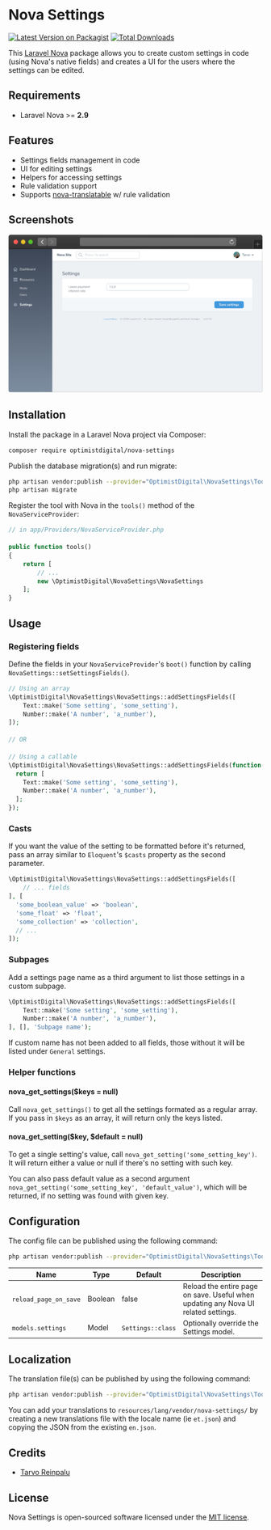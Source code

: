# Nova Settings

[![Latest Version on Packagist](https://img.shields.io/packagist/v/optimistdigital/nova-settings.svg?style=flat-square)](https://packagist.org/packages/optimistdigital/nova-settings)
[![Total Downloads](https://img.shields.io/packagist/dt/optimistdigital/nova-settings.svg?style=flat-square)](https://packagist.org/packages/optimistdigital/nova-settings)

This [Laravel Nova](https://nova.laravel.com) package allows you to create custom settings in code (using Nova's native fields) and creates a UI for the users where the settings can be edited.

## Requirements

- Laravel Nova >= **2.9**

## Features

- Settings fields management in code
- UI for editing settings
- Helpers for accessing settings
- Rule validation support
- Supports [nova-translatable](https://github.com/optimistdigital/nova-translatable) w/ rule validation

## Screenshots

![Settings View](docs/index.png)

## Installation

Install the package in a Laravel Nova project via Composer:

```bash
composer require optimistdigital/nova-settings
```

Publish the database migration(s) and run migrate:

```bash
php artisan vendor:publish --provider="OptimistDigital\NovaSettings\ToolServiceProvider" --tag="migrations"
php artisan migrate
```

Register the tool with Nova in the `tools()` method of the `NovaServiceProvider`:

```php
// in app/Providers/NovaServiceProvider.php

public function tools()
{
    return [
        // ...
        new \OptimistDigital\NovaSettings\NovaSettings
    ];
}
```

## Usage

### Registering fields

Define the fields in your `NovaServiceProvider`'s `boot()` function by calling `NovaSettings::setSettingsFields()`.

```php
// Using an array
\OptimistDigital\NovaSettings\NovaSettings::addSettingsFields([
    Text::make('Some setting', 'some_setting'),
    Number::make('A number', 'a_number'),
]);

// OR

// Using a callable
\OptimistDigital\NovaSettings\NovaSettings::addSettingsFields(function() {
  return [
    Text::make('Some setting', 'some_setting'),
    Number::make('A number', 'a_number'),
  ];
});
```

### Casts

If you want the value of the setting to be formatted before it's returned, pass an array similar to `Eloquent`'s `$casts` property as the second parameter.

```php
\OptimistDigital\NovaSettings\NovaSettings::addSettingsFields([
    // ... fields
], [
  'some_boolean_value' => 'boolean',
  'some_float' => 'float',
  'some_collection' => 'collection',
  // ...
]);
```

### Subpages

Add a settings page name as a third argument to list those settings in a custom subpage.

```php
\OptimistDigital\NovaSettings\NovaSettings::addSettingsFields([
    Text::make('Some setting', 'some_setting'),
    Number::make('A number', 'a_number'),
], [], 'Subpage name');
```

If custom name has not been added to all fields, those without it will be listed under `General` settings.

### Helper functions

#### nova_get_settings(\$keys = null)

Call `nova_get_settings()` to get all the settings formated as a regular array. If you pass in `$keys` as an array, it will return only the keys listed.

#### nova_get_setting(\$key, \$default = null)

To get a single setting's value, call `nova_get_setting('some_setting_key')`. It will return either a value or null if there's no setting with such key.

You can also pass default value as a second argument `nova_get_setting('some_setting_key', 'default_value')`, which will be returned, if no setting was found with given key.

## Configuration

The config file can be published using the following command:

```bash
php artisan vendor:publish --provider="OptimistDigital\NovaSettings\ToolServiceProvider" --tag="config"
```

| Name                  | Type    | Default           | Description                                                                        |
| --------------------- | ------- | ----------------- | ---------------------------------------------------------------------------------- |
| `reload_page_on_save` | Boolean | false             | Reload the entire page on save. Useful when updating any Nova UI related settings. |
| `models.settings`     | Model   | `Settings::class` | Optionally override the Settings model.                                            |

## Localization

The translation file(s) can be published by using the following command:

```bash
php artisan vendor:publish --provider="OptimistDigital\NovaSettings\ToolServiceProvider" --tag="translations"
```

You can add your translations to `resources/lang/vendor/nova-settings/` by creating a new translations file with the locale name (ie `et.json`) and copying the JSON from the existing `en.json`.

## Credits

- [Tarvo Reinpalu](https://github.com/Tarpsvo)

## License

Nova Settings is open-sourced software licensed under the [MIT license](LICENSE.md).
